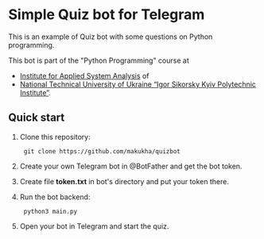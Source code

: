 Simple Quiz bot for Telegram
============================

This is an example of Quiz bot with some questions on Python programming.

This bot is part of the "Python Programming" course at

* [Institute for Applied System Analysis](http://iasa.kpi.ua) of
* [National Technical University of Ukraine “Igor Sikorsky Kyiv Polytechnic Institute”](https://kpi.ua).


Quick start
-----------

1. Clone this repository:

        git clone https://github.com/makukha/quizbot

1. Create your own Telegram bot in @BotFather and get the bot token.

1. Create file **token.txt** in bot's directory and put your token there.

1. Run the bot backend:

        python3 main.py

1. Open your bot in Telegram and start the quiz.
